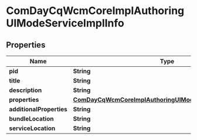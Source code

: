 

# ComDayCqWcmCoreImplAuthoringUIModeServiceImplInfo

## Properties

Name | Type | Description | Notes
------------ | ------------- | ------------- | -------------
**pid** | **String** |  |  [optional]
**title** | **String** |  |  [optional]
**description** | **String** |  |  [optional]
**properties** | [**ComDayCqWcmCoreImplAuthoringUIModeServiceImplProperties**](ComDayCqWcmCoreImplAuthoringUIModeServiceImplProperties.md) |  |  [optional]
**additionalProperties** | **String** |  |  [optional]
**bundleLocation** | **String** |  |  [optional]
**serviceLocation** | **String** |  |  [optional]



